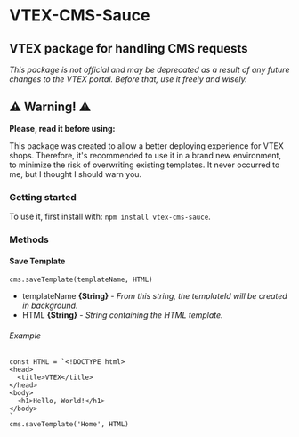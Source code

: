 VTEX-CMS-Sauce
==============
VTEX package for handling CMS requests
--------------------------------------
*This package is not official and may be deprecated as a result of any future changes to the VTEX portal. Before that, use it freely and wisely.*

## :warning: Warning! :warning:
**Please, read it before using:**

This package was created to allow a better deploying experience for VTEX shops. Therefore, it's recommended to use it in a brand new environment, to minimize the risk of overwriting existing templates. It never occurred to me, but I thought I should warn you.

### Getting started
To use it, first install with: `npm install vtex-cms-sauce`.

### Methods

#### Save Template
`cms.saveTemplate(templateName, HTML)`
* templateName **{String}** - *From this string, the templateId will be created in background.*
* HTML **{String}** - *String containing the HTML template.*

###### Example
```
const HTML = `<!DOCTYPE html>
<head>
  <title>VTEX</title>
</head>
<body>
  <h1>Hello, World!</h1>
</body>
`
cms.saveTemplate('Home', HTML)
```
